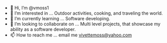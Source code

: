- 👋 Hi, I’m @vmoss1
- 👀 I’m interested in ... Outdoor activities, cooking, and traveling the world.
- 🌱 I’m currently learning ... Software developing.
- 💞️ I’m looking to collaborate on ... Multi level projects, that showcase my ability as a software developer. 
- 📫 How to reach me ... email me vivettemoss@yahoo.com

<!---
vmoss1/vmoss1 is a ✨ special ✨ repository because its `README.md` (this file) appears on your GitHub profile.
You can click the Preview link to take a look at your changes.
--->
